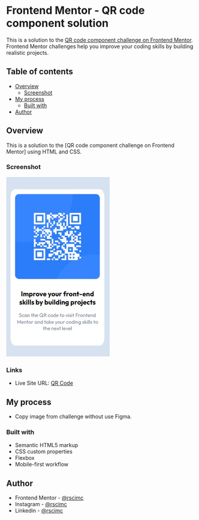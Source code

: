 # Frontend Mentor - QR code component solution

This is a solution to the [QR code component challenge on Frontend Mentor](https://www.frontendmentor.io/challenges/qr-code-component-iux_sIO_H). Frontend Mentor challenges help you improve your coding skills by building realistic projects. 

## Table of contents

- [Overview](#overview)
  - [Screenshot](#screenshot)
- [My process](#my-process)
  - [Built with](#built-with)
- [Author](#author)

## Overview
This is a solution to the [QR code component challenge on Frontend Mentor] using HTML and CSS.

### Screenshot

![](./assets/images/screenshot.jpg)

### Links

- Live Site URL: [QR Code](https://rscimc.github.io/qr-code-component-main/)

## My process
- Copy image from challenge without use Figma.

### Built with

- Semantic HTML5 markup
- CSS custom properties
- Flexbox
- Mobile-first workflow

## Author

- Frontend Mentor - [@rscimc](https://www.frontendmentor.io/profile/rscimc)
- Instagram - [@rscimc](https://www.instagram.com/rscimc)
- Linkedin - [@rscimc](https://www.linkedin.com/in/rscimc)